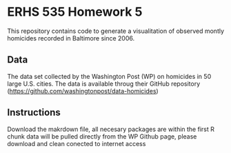 # ERHS 535 Homework 5 

This repository contains code to generate a visualitation of observed montly homicides recorded in Baltimore since 2006. 

## Data 
The data set collected by the Washington Post (WP) on homicides in 50 large U.S. cities. The data is available throug their GitHub repository  (https://github.com/washingtonpost/data-homicides) 

## Instructions
Download the makrdown file, all necesary packages are within the first R chunk
data will be pulled directly from the WP Github page, please download and clean conected to internet access
